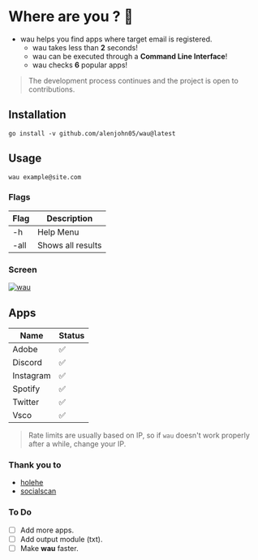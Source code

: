 # Where are you ? :monocle_face:
 - wau helps you find apps where target email is registered.
   - wau takes less than **2** seconds!
   - wau can be executed through a **Command Line Interface**!
   - wau checks **6** popular apps!
 
> The development process continues and the project is open to contributions.

## Installation

`go install -v github.com/alenjohn05/wau@latest`

## Usage

`wau example@site.com`

### Flags

| Flag | Description       |
|------|-------------------|
| -h   | Help Menu         |
| -all | Shows all results |

### Screen

[![wau](https://asciinema.org/a/491392.svg)](https://asciinema.org/a/491392)

## Apps

| Name      | Status |
|-----------|--------|
| Adobe     |    :white_check_mark:    |
| Discord   |    :white_check_mark:    |
| Instagram |    :white_check_mark:    |
| Spotify   |    :white_check_mark:    |
| Twitter   |    :white_check_mark:    |
| Vsco      |    :white_check_mark:    |

> Rate limits are usually based on IP, so if `wau` doesn't work properly after a while, change your IP.

### Thank you to
- [holehe](https://github.com/megadose/holehe)
- [socialscan](https://github.com/iojw/socialscan)

### To Do
- [ ] Add more apps.
- [ ] Add output module (txt).
- [ ] Make **wau** faster.
